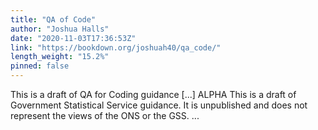 ```yaml
---
title: "QA of Code"
author: "Joshua Halls"
date: "2020-11-03T17:36:53Z"
link: "https://bookdown.org/joshuah40/qa_code/"
length_weight: "15.2%"
pinned: false
---
```


This is a draft of QA for Coding guidance [...] ALPHA This is a draft of Government Statistical Service guidance. It is unpublished and does not represent the views of the ONS or the GSS.  ...
